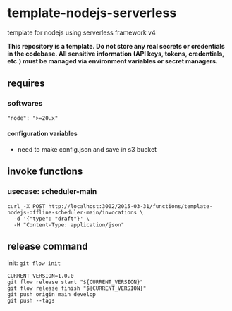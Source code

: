 # template-nodejs-serverless

template for nodejs using serverless framework v4

**This repository is a template. Do not store any real secrets or credentials in the codebase. All sensitive information (API keys, tokens, credentials, etc.) must be managed via environment variables or secret managers.**

## requires

### softwares

```
"node": ">=20.x"
```

#### configuration variables

- need to make config.json and save in s3 bucket

## invoke functions

### usecase: scheduler-main

```
curl -X POST http://localhost:3002/2015-03-31/functions/template-nodejs-offline-scheduler-main/invocations \
  -d '{"type": "draft"}' \
  -H "Content-Type: application/json"
```

## release command

init: `git flow init`

```
CURRENT_VERSION=1.0.0
git flow release start "${CURRENT_VERSION}"
git flow release finish "${CURRENT_VERSION}"
git push origin main develop
git push --tags
```
